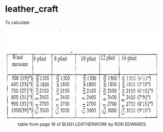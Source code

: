 # leather_craft
To calculate 

<p align="center"> <img src="https://github.com/2dof/leather_craft/blob/main/BUSH%20LEATHERWORK_Ron_edwards_1.png" width="700" height="300" />
<br> table from page 16 of BUSH LEATHERWORK by RON EDWARDS</p>
